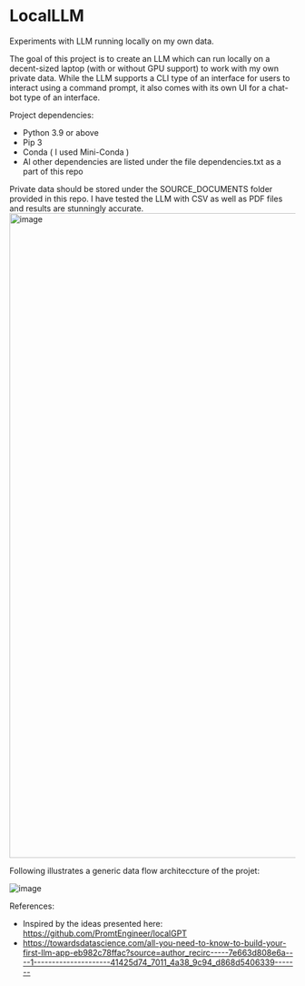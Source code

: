 # LocalLLM
Experiments with LLM running locally on my own data. 

The goal of this project is to create an LLM which can run locally on a decent-sized laptop (with or without GPU support) to work with my own private data. While the LLM supports a CLI type of an interface for users to interact using a command prompt, it also comes with its own UI for a chat-bot type of an interface. 

Project dependencies: 
* Python 3.9 or above
* Pip 3
* Conda ( I used Mini-Conda )
* Al other dependencies are listed under the file dependencies.txt as a part of this repo

Private data should be stored under the SOURCE_DOCUMENTS folder provided in this repo. I have tested the LLM with CSV as well as PDF files and results are stunningly accurate. 
<img width="1133" alt="image" src="https://github.com/madhav2k/LocalLLM/assets/1558012/5de20c40-d9bb-4a96-86ad-0e8f37dad9be">

Following illustrates a generic data flow architeccture of the projet: 

![image](https://github.com/madhav2k/LocalLLM/assets/1558012/01e023b1-ea33-4c7d-8eb9-3c3c503a455b)

References: 
* Inspired by the ideas presented here: https://github.com/PromtEngineer/localGPT
* https://towardsdatascience.com/all-you-need-to-know-to-build-your-first-llm-app-eb982c78ffac?source=author_recirc-----7e663d808e6a----1---------------------41425d74_7011_4a38_9c94_d868d5406339-------
